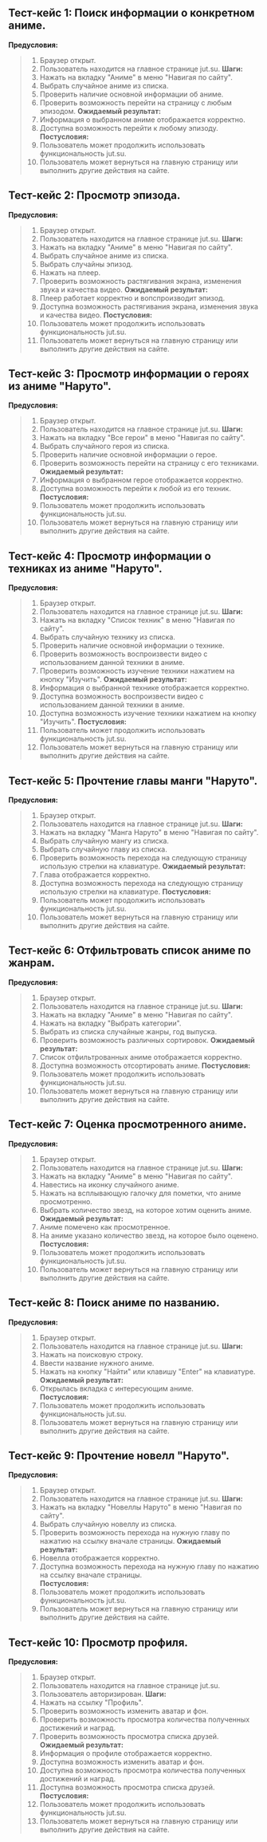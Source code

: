 ## Тест-кейс 1: Поиск информации о конкретном аниме.
**Предусловия:**
> 1. 	Браузер открыт.
> 2. 	Пользователь находится на главное странице jut.su.
**Шаги:**
> 1.	Нажать на вкладку "Аниме" в меню "Навигая по сайту".
> 2.	Выбрать случайное аниме из списка.
> 3.	Проверить наличие основной информации об аниме.
> 4.	Проверить возможность перейти на страницу с любым эпизодом.
**Ожидаемый результат:**
> 1.	Информация о выбранном аниме отображается корректно.    
> 2.	Доступна возможность перейти к любому эпизоду.
**Постусловия:**
> 1.	Пользователь может продолжить использовать функциональность jut.su.
> 2.	Пользователь может вернуться на главную страницу или выполнить другие действия на сайте.


## Тест-кейс 2: Просмотр эпизода.
**Предусловия:**
> 1. 	Браузер открыт.
> 2. 	Пользователь находится на главное странице jut.su.
**Шаги:**
> 1.	Нажать на вкладку "Аниме" в меню "Навигая по сайту".
> 2.	Выбрать случайное аниме из списка.
> 3.	Выбрать случайны эпизод.
> 4.	Нажать на плеер.
> 5.	Проверить возможность растягивания экрана, изменения звука и качества видео.
**Ожидаемый результат:**
> 1.	Плеер работает корректно и вопспроизводит эпизод.    
> 2.	Доступна возможность растягивания экрана, изменения звука и качества видео.
**Постусловия:**
> 1.	Пользователь может продолжить использовать функциональность jut.su.
> 2.	Пользователь может вернуться на главную страницу или выполнить другие действия на сайте.


## Тест-кейс 3: Просмотр информации о героях из аниме "Наруто".
**Предусловия:**
> 1. 	Браузер открыт.
> 2. 	Пользователь находится на главное странице jut.su.
**Шаги:**
> 1.	Нажать на вкладку "Все герои" в меню "Навигая по сайту".
> 2.	Выбрать случайного героя из списка.
> 3.	Проверить наличие основной информации о герое.
> 4.	Проверить возможность перейти на страницу с его техниками.
**Ожидаемый результат:**
> 1.	Информация о выбранном герое отображается корректно.    
> 2.	Доступна возможность перейти к любой из его техник.
**Постусловия:**
> 1.	Пользователь может продолжить использовать функциональность jut.su.
> 2.	Пользователь может вернуться на главную страницу или выполнить другие действия на сайте.


## Тест-кейс 4: Просмотр информации о техниках из аниме "Наруто".
**Предусловия:**
> 1. 	Браузер открыт.
> 2. 	Пользователь находится на главное странице jut.su.
**Шаги:**
> 1.	Нажать на вкладку "Список техник" в меню "Навигая по сайту".
> 2.	Выбрать случайную технику из списка.
> 3.	Проверить наличие основной информации о технике.
> 4.	Проверить возможность воспроизвести видео с использованием данной техники в аниме.
> 5.	Проверить возможность изучение техники нажатием на кнопку "Изучить".
**Ожидаемый результат:**
> 1.	Информация о выбранной технике отображается корректно.    
> 2.	Доступна возможность воспроизвести видео с использованием данной техники в аниме.
> 3.	Доступна возможность  изучение техники нажатием на кнопку "Изучить".
**Постусловия:**
> 1.	Пользователь может продолжить использовать функциональность jut.su.
> 2.	Пользователь может вернуться на главную страницу или выполнить другие действия на сайте.


## Тест-кейс 5: Прочтение главы манги "Наруто".
**Предусловия:**
> 1. 	Браузер открыт.
> 2. 	Пользователь находится на главное странице jut.su.
**Шаги:**
> 1.	Нажать на вкладку "Манга Наруто" в меню "Навигая по сайту".
> 2.	Выбрать случайную мангу из списка.
> 3.	Выбрать случайную главу из списка.
> 4.	Проверить возможность перехода на следующую страницу использую стрелки на клавиатуре.
**Ожидаемый результат:**
> 1.	Глава отображается корректно.    
> 2.	Доступна возможность перехода на следующую страницу использую стрелки на клавиатуре.
**Постусловия:**
> 1.	Пользователь может продолжить использовать функциональность jut.su.
> 2.	Пользователь может вернуться на главную страницу или выполнить другие действия на сайте.


## Тест-кейс 6: Отфильтровать список аниме по жанрам.
**Предусловия:**
> 1. 	Браузер открыт.
> 2. 	Пользователь находится на главное странице jut.su.
**Шаги:**
> 1.	Нажать на вкладку "Аниме" в меню "Навигая по сайту".
> 2.	Нажать на вкладку "Выбрать категории".
> 3.	Выбрать из списка случайные жанры, год выпуска.
> 4.	Проверить возможность различных сортировок.
**Ожидаемый результат:**
> 1.	Список отфильтрованных аниме отображается корректно.    
> 2.	Доступна возможность отсортировать аниме.
**Постусловия:**
> 1.	Пользователь может продолжить использовать функциональность jut.su.
> 2.	Пользователь может вернуться на главную страницу или выполнить другие действия на сайте.


## Тест-кейс 7: Оценка просмотренного аниме.
**Предусловия:**
> 1. 	Браузер открыт.
> 2. 	Пользователь находится на главное странице jut.su.
**Шаги:**
> 1.	Нажать на вкладку "Аниме" в меню "Навигая по сайту".
> 2.	Навестись на иконку случайного аниме.
> 3.	Нажать на всплывающую галочку для пометки, что аниме просмотренно.
> 4.	Выбрать количество звезд, на которое хотим оценить аниме.
**Ожидаемый результат:**
> 1.	Аниме помечено как просмотренное.    
> 2.	На аниме указано количество звезд, на которое было оценено.
**Постусловия:**
> 1.	Пользователь может продолжить использовать функциональность jut.su.
> 2.	Пользователь может вернуться на главную страницу или выполнить другие действия на сайте.


## Тест-кейс 8: Поиск аниме по названию.
**Предусловия:**
> 1. 	Браузер открыт.
> 2. 	Пользователь находится на главное странице jut.su.
**Шаги:**
> 1.	Нажать на поисковую строку.
> 2.	Ввести название нужного аниме.
> 3.	Нажать на кнопку "Найти" или клавишу "Enter" на клавиатуре.
**Ожидаемый результат:**
> 1.	Открылась вкладка с интересующим аниме.    
**Постусловия:**
> 1.	Пользователь может продолжить использовать функциональность jut.su.
> 2.	Пользователь может вернуться на главную страницу или выполнить другие действия на сайте.


## Тест-кейс 9: Прочтение новелл "Наруто".
**Предусловия:**
> 1. 	Браузер открыт.
> 2. 	Пользователь находится на главное странице jut.su.
**Шаги:**
> 1.	Нажать на вкладку "Новеллы Наруто" в меню "Навигая по сайту".
> 2.	Выбрать случайную новеллу из списка.
> 3.	Проверить возможность перехода на нужную главу по нажатию на ссылку вначале страницы.
**Ожидаемый результат:**
> 1.	Новелла отображается корректно.    
> 1.	Доступна возможность перехода на нужную главу по нажатию на ссылку вначале страницы.    
**Постусловия:**
> 1.	Пользователь может продолжить использовать функциональность jut.su.
> 2.	Пользователь может вернуться на главную страницу или выполнить другие действия на сайте.


## Тест-кейс 10: Просмотр профиля.
**Предусловия:**
> 1. 	Браузер открыт.
> 2. 	Пользователь находится на главное странице jut.su.
> 3. 	Пользователь авторизирован.
**Шаги:**
> 1.	Нажать на ссылку "Профиль".
> 2.	Проверить возможность изменить аватар и фон.
> 3.	Проверить возможность просмотра количества полученных достижений и наград.
> 4.	Проверить возможность просмотра списка друзей.
**Ожидаемый результат:**
> 1.	Информация о профиле отображается корректно.    
> 2.	Доступна возможность изменить аватар и фон.  
> 3.	Доступна возможность просмотра количества полученных достижений и наград.  
> 4.	Доступна возможность просмотра списка друзей.    
**Постусловия:**
> 1.	Пользователь может продолжить использовать функциональность jut.su.
> 2.	Пользователь может вернуться на главную страницу или выполнить другие действия на сайте.